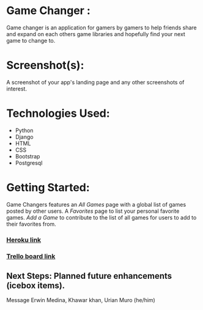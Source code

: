 # Game Changer : 
Game changer is an application for gamers by gamers to help friends share and expand on each others game libraries and hopefully find your next game to change to.   
# Screenshot(s): 
A screenshot of your app's landing page and any other screenshots of interest.
# Technologies Used:
 + Python 
 + Django 
 + HTML 
 + CSS
 + Bootstrap
 + Postgresql
# Getting Started:
Game Changers features an *All Games* page with a global list of games posted by other users. A *Favorites* page to list your personal favorite games. *Add a Game* to contribute to the list of all games for users to add to their favorites from.
### [Heroku link](https://projectgame-changer.herokuapp.com/games/)
### [Trello board link](https://trello.com/b/36jVhT0D/game-changer)
## Next Steps: Planned future enhancements (icebox items).


Message Erwin Medina, Khawar khan, Urian Muro (he/him)















